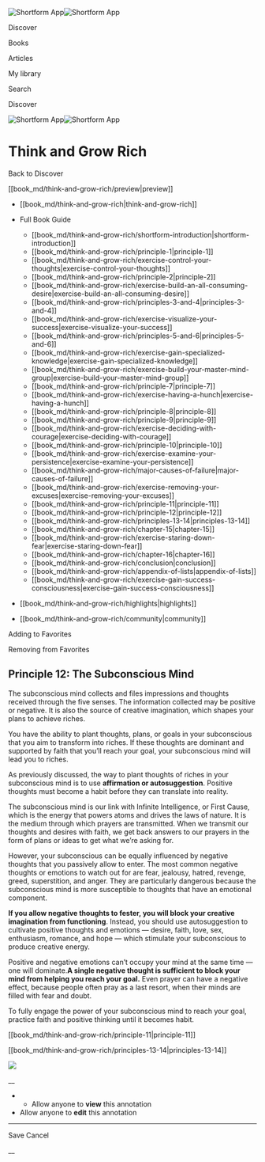 ![Shortform App](/img/logo.36a2399e.svg)![Shortform App](/img/logo-dark.70c1b072.svg)

Discover

Books

Articles

My library

Search

Discover

![Shortform App](/img/logo.36a2399e.svg)![Shortform App](/img/logo-dark.70c1b072.svg)

# Think and Grow Rich

Back to Discover

[[book_md/think-and-grow-rich/preview|preview]]

  * [[book_md/think-and-grow-rich|think-and-grow-rich]]
  * Full Book Guide

    * [[book_md/think-and-grow-rich/shortform-introduction|shortform-introduction]]
    * [[book_md/think-and-grow-rich/principle-1|principle-1]]
    * [[book_md/think-and-grow-rich/exercise-control-your-thoughts|exercise-control-your-thoughts]]
    * [[book_md/think-and-grow-rich/principle-2|principle-2]]
    * [[book_md/think-and-grow-rich/exercise-build-an-all-consuming-desire|exercise-build-an-all-consuming-desire]]
    * [[book_md/think-and-grow-rich/principles-3-and-4|principles-3-and-4]]
    * [[book_md/think-and-grow-rich/exercise-visualize-your-success|exercise-visualize-your-success]]
    * [[book_md/think-and-grow-rich/principles-5-and-6|principles-5-and-6]]
    * [[book_md/think-and-grow-rich/exercise-gain-specialized-knowledge|exercise-gain-specialized-knowledge]]
    * [[book_md/think-and-grow-rich/exercise-build-your-master-mind-group|exercise-build-your-master-mind-group]]
    * [[book_md/think-and-grow-rich/principle-7|principle-7]]
    * [[book_md/think-and-grow-rich/exercise-having-a-hunch|exercise-having-a-hunch]]
    * [[book_md/think-and-grow-rich/principle-8|principle-8]]
    * [[book_md/think-and-grow-rich/principle-9|principle-9]]
    * [[book_md/think-and-grow-rich/exercise-deciding-with-courage|exercise-deciding-with-courage]]
    * [[book_md/think-and-grow-rich/principle-10|principle-10]]
    * [[book_md/think-and-grow-rich/exercise-examine-your-persistence|exercise-examine-your-persistence]]
    * [[book_md/think-and-grow-rich/major-causes-of-failure|major-causes-of-failure]]
    * [[book_md/think-and-grow-rich/exercise-removing-your-excuses|exercise-removing-your-excuses]]
    * [[book_md/think-and-grow-rich/principle-11|principle-11]]
    * [[book_md/think-and-grow-rich/principle-12|principle-12]]
    * [[book_md/think-and-grow-rich/principles-13-14|principles-13-14]]
    * [[book_md/think-and-grow-rich/chapter-15|chapter-15]]
    * [[book_md/think-and-grow-rich/exercise-staring-down-fear|exercise-staring-down-fear]]
    * [[book_md/think-and-grow-rich/chapter-16|chapter-16]]
    * [[book_md/think-and-grow-rich/conclusion|conclusion]]
    * [[book_md/think-and-grow-rich/appendix-of-lists|appendix-of-lists]]
    * [[book_md/think-and-grow-rich/exercise-gain-success-consciousness|exercise-gain-success-consciousness]]
  * [[book_md/think-and-grow-rich/highlights|highlights]]
  * [[book_md/think-and-grow-rich/community|community]]



Adding to Favorites 

Removing from Favorites 

## Principle 12: The Subconscious Mind

The subconscious mind collects and files impressions and thoughts received through the five senses. The information collected may be positive or negative. It is also the source of creative imagination, which shapes your plans to achieve riches.

You have the ability to plant thoughts, plans, or goals in your subconscious that you aim to transform into riches. If these thoughts are dominant and supported by faith that you’ll reach your goal, your subconscious mind will lead you to riches.

As previously discussed, the way to plant thoughts of riches in your subconscious mind is to use **affirmation or autosuggestion**. Positive thoughts must become a habit before they can translate into reality.

The subconscious mind is our link with Infinite Intelligence, or First Cause, which is the energy that powers atoms and drives the laws of nature. It is the medium through which prayers are transmitted. When we transmit our thoughts and desires with faith, we get back answers to our prayers in the form of plans or ideas to get what we’re asking for.

However, your subconscious can be equally influenced by negative thoughts that you passively allow to enter. The most common negative thoughts or emotions to watch out for are fear, jealousy, hatred, revenge, greed, superstition, and anger. They are particularly dangerous because the subconscious mind is more susceptible to thoughts that have an emotional component.

**If you allow negative thoughts to fester, you will block your creative imagination from functioning**. Instead, you should use autosuggestion to cultivate positive thoughts and emotions — desire, faith, love, sex, enthusiasm, romance, and hope — which stimulate your subconscious to produce creative energy.

Positive and negative emotions can’t occupy your mind at the same time — one will dominate.**A single negative thought is sufficient to block your mind from helping you reach your goal.** Even prayer can have a negative effect, because people often pray as a last resort, when their minds are filled with fear and doubt.

To fully engage the power of your subconscious mind to reach your goal, practice faith and positive thinking until it becomes habit.

[[book_md/think-and-grow-rich/principle-11|principle-11]]

[[book_md/think-and-grow-rich/principles-13-14|principles-13-14]]

![](https://bat.bing.com/action/0?ti=56018282&Ver=2&mid=25e3a536-bacb-41af-89f5-b421ae676dea&sid=48a964a0642711eeb2d9b36fc717f5e2&vid=48a9a1e0642711eebeaf23361361f0d4&vids=0&msclkid=N&pi=0&lg=en-US&sw=800&sh=600&sc=24&nwd=1&tl=Shortform%20%7C%20Book&p=https%3A%2F%2Fwww.shortform.com%2Fapp%2Fbook%2Fthink-and-grow-rich%2Fprinciple-12&r=&lt=1078&evt=pageLoad&sv=1&rn=285659)

__

  *   * Allow anyone to **view** this annotation
  * Allow anyone to **edit** this annotation



* * *

Save Cancel

__



